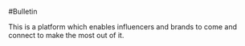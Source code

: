 #Bulletin

This is a platform which enables influencers and brands to come and connect to make the most out of it.
 
